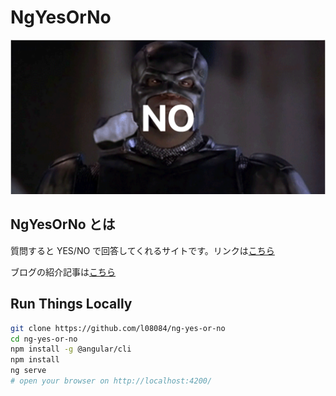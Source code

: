 # NgYesOrNo

![GIF](resouces/no.png)

## NgYesOrNo とは

質問すると YES/NO で回答してくれるサイトです。リンクは[こちら](https://l08084.github.io/ng-yes-or-no/index.html)

ブログの紹介記事は[こちら](https://www.l08084.com/entry/2018/12/24/204158)

## Run Things Locally

```bash
git clone https://github.com/l08084/ng-yes-or-no
cd ng-yes-or-no
npm install -g @angular/cli
npm install
ng serve
# open your browser on http://localhost:4200/
```

